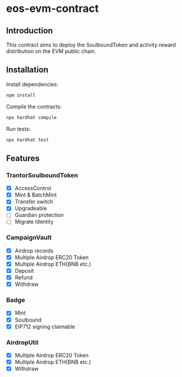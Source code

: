 # eos-evm-contract
## Introduction
This contract aims to deploy the SoulboundToken and activity reward distribution on the EVM public chain.

## Installation
Install dependencies:

```js
npm install
```

Compile the contracts: 

```js
npx hardhat compile
```

Run tests:
```js
npx hardhat test
```

## Features
### TrantorSoulboundToken
- [x] AccessControl
- [x] Mint & BatchMint
- [x] Transfer switch
- [x] Upgradeable
- [ ] Guardian protection
- [ ] Migrate Identity

### CampaignVault
- [x] Airdrop records
- [x] Multiple Airdrop ERC20 Token
- [x] Multiple Airdrop ETH(BNB etc.)
- [x] Deposit
- [x] Refund
- [x] Withdraw

### Badge
- [x] Mint
- [x] Soulbound
- [x] EIP712 signing claimable

### AirdropUtil
- [x] Multiple Airdrop ERC20 Token
- [x] Multiple Airdrop ETH(BNB etc.)
- [x] Withdraw
